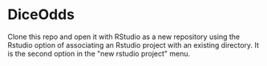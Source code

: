 # DiceOdds
Clone this repo and open it with RStudio as a new repository using the Rstudio option of associating an Rstudio project with an existing directory. It is the second option in the "new rstudio project" menu.
